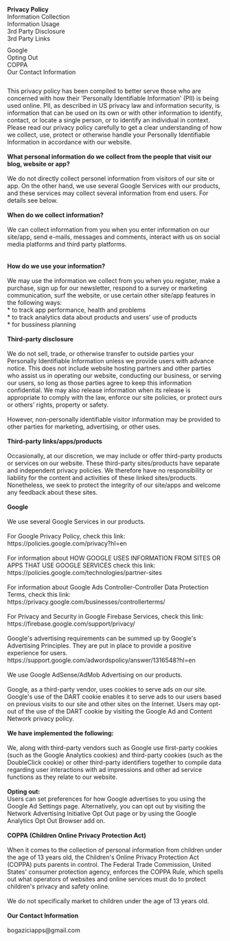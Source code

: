 
<div id='ppHeader'><strong>Privacy Policy</strong></div>
<div id='ppBody'>
    <div class='ppConsistencies'>
        <div class='col-2'>
            <div class="quick-links text-center">Information Collection</div>
        </div>
        <div class='col-2'>
            <div class="quick-links text-center">Information Usage</div>
        </div>
        <div class='col-2'></div>
        <div class='col-2'></div>
        <div class='col-2'>
            <div class="quick-links text-center">3rd Party Disclosure</div>
        </div>
        <div class='col-2'>
            <div class="quick-links text-center">3rd Party Links</div>
        </div>
        <div class='col-2'></div>
        <div class='col-2'></div>
    </div>
    <div style='clear:both;height:10px;'></div>
    <div class='ppConsistencies'>
        <div class='col-2'>
            <div class="col-12 quick-links2 gen-text-center">Google</div>
        </div>
        <div class='col-2'>
            <div class="quick-links2 gen-text-center">Opting Out</div>
        </div>
        <div class='col-2'>
            <div class="col-12 quick-links2 gen-text-center coppa-pad">                    COPPA                </div>
        </div>
        <div class='col-2'>
            <div class="quick-links2 gen-text-center">Our Contact Information<br></div>
        </div>
    </div>
    <div style='clear:both;height:10px;'></div>
    <div><br></div>
    <div class='innerText'>This privacy policy has been compiled to better serve those who are concerned with how their 'Personally Identifiable Information' (PII) is being used online. PII, as described in US privacy law and information security, is information that can be used on its own or with other information to identify, contact, or locate a single person, or to identify an individual in context. Please read our privacy policy carefully to get a clear understanding of how we collect, use, protect or otherwise handle your Personally Identifiable Information in accordance with our website.<br></div>
    <span id='infoCo'></span><br>
    <div class='grayText'><strong>What personal information do we collect from the people that visit our blog, website or app?</strong></div><br />
    <div class='innerText'>We do not directly collect personel information from visitors of our site or app. On the other hand, we use several Google Services with our products, and these services may collect several information from end users. For details see below.</div>
</div><br>
<div class='grayText'><strong>When do we collect information?</strong></div><br />
<div class='innerText'>We can collect information from you when you enter information on our site/app, send e-mails, messages and comments, interact with us on social media platforms and third party platforms.</div><br>
<span id='infoUs'></span><br>
<div class='grayText'><strong>How do we use your information? </strong></div><br />
<div class='innerText'> We may use the information we collect from you when you register, make a purchase, sign up for our newsletter, respond to a survey or marketing communication, surf the website, or use certain other site/app features in the following ways:<br>
* to track app performance, health and problems<br />
* to track analytics data about products and users' use of products<br />
* for bussiness planning<br /></div>
<span id='trDi'></span><br>
<div class='grayText'><strong>Third-party disclosure</strong></div><br />
<div class='innerText'>We do not sell, trade, or otherwise transfer to outside parties your Personally Identifiable Information unless we provide users with advance notice. This does not include website hosting partners and other parties who assist us in operating our website, conducting our business, or serving our users, so long as those parties agree to keep this information confidential. We may also release information when its release is appropriate to comply with the law, enforce our site policies, or protect ours or others' rights, property or safety. <br><br> However, non-personally identifiable visitor information may be provided to other parties for marketing, advertising, or other uses. </div>
<span id='trLi'></span><br>
<div class='grayText'><strong>Third-party links/apps/products</strong></div><br />
<div class='innerText'>Occasionally, at our discretion, we may include or offer third-party products or services on our website. These third-party sites/products have separate and independent privacy policies. We therefore have no responsibility or liability for the content and activities of these linked sites/products. Nonetheless, we seek to protect the integrity of our site/apps and welcome any feedback about these sites.</div>
<span id='gooAd'></span><br>
<div class='blueText'><strong>Google</strong></div><br />
<div class='innerText'>We use several Google Services in our products.</div><br />
<div class='innerText'>For Google Privacy Policy, check this link: https://policies.google.com/privacy?hl=en</div><br />
<div class='innerText'>For information about HOW GOOGLE USES INFORMATION FROM SITES OR APPS THAT USE GOOGLE SERVICES check this link: https://policies.google.com/technologies/partner-sites</div><br />
<div class='innerText'>For information about Google Ads Controller-Controller Data Protection Terms, check this link: https://privacy.google.com/businesses/controllerterms/</div><br />
<div class='innerText'>For Privacy and Security in Google Firebase Services, check this link: https://firebase.google.com/support/privacy/</div><br />
<div class='innerText'>Google's advertising requirements can be summed up by Google's Advertising Principles. They are put in place to provide a positive experience for users. https://support.google.com/adwordspolicy/answer/1316548?hl=en <br><br></div>
<div class='innerText'>We use Google AdSense/AdMob Advertising on our products.</div>
<div class='innerText'><br>Google, as a third-party vendor, uses cookies to serve ads on our site. Google's use of the DART cookie enables it to serve ads to our users based on previous visits to our site and other sites on the Internet. Users may opt-out of the use of the DART cookie by visiting the Google Ad and Content Network privacy policy.<br></div>
<div class='innerText'><br><strong>We have implemented the following:</strong></div><br>
<div class='innerText'>We, along with third-party vendors such as Google use first-party cookies (such as the Google Analytics cookies) and third-party cookies (such as the DoubleClick cookie) or other third-party identifiers together to compile data regarding user interactions with ad impressions and other ad service functions as they relate to our website. </div>
<div class='innerText'><br><strong>Opting out:</strong><br>Users can set preferences for how Google advertises to you using the Google Ad Settings page. Alternatively, you can opt out by visiting the Network Advertising Initiative Opt Out page or by using the Google Analytics Opt Out Browser add on.</div>
<span id='coppAct'></span><br>
<div class='blueText'><strong>COPPA (Children Online Privacy Protection Act)</strong></div><br />
<div class='innerText'>When it comes to the collection of personal information from children under the age of 13 years old, the Children's Online Privacy Protection Act (COPPA) puts parents in control.  The Federal Trade Commission, United States' consumer protection agency, enforces the COPPA Rule, which spells out what operators of websites and online services must do to protect children's privacy and safety online.<br><br></div>
<div class='innerText'>We do not specifically market to children under the age of 13 years old.</div><br />

<div class='blueText'><strong>Our Contact Information</strong></div><br />
<div class='innerText'>bogaziciapps@gmail.com</div>
</div>
